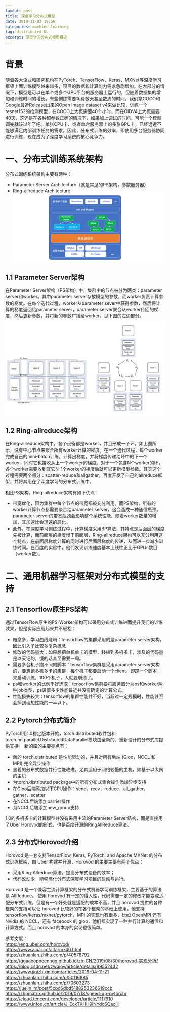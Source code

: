 ```yaml
---
layout: post
title: 深度学习分布式模型
date: 2019-11-03 19:56
categories: machine learning
tag: distributed DL
excerpt: 深度学习分布式模型概述
---
```

# 背景
随着各大企业和研究机构在PyTorch、TensorFlow、Keras、MXNet等深度学习框架上面训练模型越来越多，项目的数据和计算能力需求急剧增加。在大部分的情况下，模型是可以在单个或多个GPU平台的服务器上运行的，但随着数据集的增加和训练时间的增长，有些训练需要耗费数天甚至数周的时间，我们拿COCO和Google最近Release出来的Open Image dataset v4来做比较，训练一个resnet152的检测模型，在COCO上大概需要40个小时，而在OIDV4上大概需要40天，这还是在各种超参数正确的情况下，如果加上调试的时间，可能一个模型调完就该过年了吧。单张CPU卡、或者单台服务器上的多张GPU卡，已经远远不能够满足内部训练任务的需求。因此，分布式训练的效率，即使用多台服务器协同进行训练，现在成为了深度学习系统的核心竞争力。

# 一、分布式训练系统架构
分布式训练系统架构主要有两种：
* Parameter Server Architecture（就是常见的PS架构，参数服务器）  
* Ring-allreduce Architecture  
![](/assets/storage/ml.png)  


## 1.1 Parameter Server架构
在Parameter Server架构（PS架构）中，集群中的节点被分为两类：parameter server和worker。其中parameter server存放模型的参数，而worker负责计算参数的梯度。在每个迭代过程，worker从parameter sever中获得参数，然后将计算的梯度返回给parameter server，parameter server聚合从worker传回的梯度，然后更新参数，并将新的参数广播给worker。见下图的左边部分。  

![](/assets/storage/ps.png)  


## 1.2 Ring-allreduce架构
在Ring-allreduce架构中，各个设备都是worker，并且形成一个环，如上图所示，没有中心节点来聚合所有worker计算的梯度。在一个迭代过程，每个worker完成自己的mini-batch训练，计算出梯度，并将梯度传递给环中的下一个worker，同时它也接收从上一个worker的梯度。对于一个包含N个worker的环，各个worker需要收到其它N-1个worker的梯度后就可以更新模型参数。其实这个过程需要两个部分：scatter-reduce和allgather，百度开发了自己的allreduce框架，并将其用在了深度学习的分布式训练中。  


相比PS架构，Ring-allreduce架构有如下优点：  
* 带宽优化，因为集群中每个节点的带宽都被充分利用。而PS架构，所有的worker计算节点都需要聚合给parameter server，这会造成一种通信瓶颈。parameter server的带宽瓶颈会影响整个系统性能，随着worker数量的增加，其加速比会迅速的恶化。
* 此外，在深度学习训练过程中，计算梯度采用BP算法，其特点是后面层的梯度先被计算，而前面层的梯度慢于前面层，Ring-allreduce架构可以充分利用这个特点，在前面层梯度计算的同时进行后面层梯度的传递，从而进一步减少训练时间。在百度的实验中，他们发现训练速度基本上线性正比于GPUs数目（worker数）。  

# 二、通用机器学习框架对分布式模型的支持  
## 2.1 Tensorflow原生PS架构
通过TensorFlow原生的PS-Worker架构可以采用分布式训练进而提升我们的训练效果，但是实际应用起来并不轻松：

* 概念多，学习曲线陡峭：tensorflow的集群采用的是parameter server架构，因此引入了比较多复杂概念
* 修改的代码量大：如果想把单机单卡的模型，移植到多机多卡，涉及的代码量是以天记的，慢的话甚至需要一周。
* 需要多台机子跑不同的脚本：tensorflow集群是采用parameter server架构的，要想跑多机多卡的集群，每个机子都要启动一个client，即跑一个脚本，来启动训练，100个机子，人就要崩溃了。
* ps和worker的比例不好选取：tensorflow集群要将服务器分为ps和worker两种job类型，ps设置多少性能最近并没有确定的计算公式。
* 性能损失较大：tensorflow的集群性能并不好，当超过一定规模时，性能甚至会掉到理想性能的一半以下。  

## 2.2 Pytorch分布式简介  
PyTorch用1.0稳定版本开始，torch.distributed软件包和torch.nn.parallel.DistributedDataParallel模块由全新的、重新设计的分布式库提供支持。
新的库的主要亮点有：
* 新的 torch.distributed 是性能驱动的，并且对所有后端 (Gloo，NCCL 和 MPI) 完全异步操作
* 显着的分布式数据并行性能改进，尤其适用于网络较慢的主机，如基于以太网的主机
* 为torch.distributed  package中的所有分布式集合操作添加异步支持
* 在Gloo后端添加以下CPU操作：send，recv，reduce，all_gather，gather，scatter
* 在NCCL后端添加barrier操作
* 为NCCL后端添加new_group支持

1.0的多机多卡的计算模型并没有采用主流的Parameter Server结构，而是直接用了Uber Horovod的形式，也是百度开源的RingAllReduce算法。  

## 2.3 分布式Horovod介绍
Horovod 是一套支持TensorFlow, Keras, PyTorch, and Apache MXNet 的分布式训练框架，由 Uber 构建并开源，Horovod 的主要主要有两个优点：
* 采用Ring-Allreduce算法，提高分布式设备的效率；
* 代码改动少，能够简化分布式深度学习项目的启动与运行。

Horovod 是一个兼容主流计算框架的分布式机器学习训练框架，主要基于的算法是 AllReduce。
使用 horovod 有一定的侵入性，代码需要一定的修改才能变成适配分布式训练，但是有一个好处就是适配的成本不高，并且 horovod 提供的各种框架的支持可以让 horovod 比较好的在各个框架的基础上使用，他支持 tensorflow/keras/mxnet/pytorch，MPI 的实现也有很多，比如 OpenMPI 还有 Nvidia 的 NCCL，还有 facebook 的 gloo，他们都实现了一种并行计算的通信和计算方式。而且 horovod 的本身的实现也很简单。

参考文献：  
https://eng.uber.com/horovod/  
https://www.aiuai.cn/aifarm740.html  
https://zhuanlan.zhihu.com/p/40578792  
https://ggaaooppeenngg.github.io/zh-CN/2019/08/30/horovod-实现分析/  
https://blog.csdn.net/zwqjoy/article/details/89552432  
https://www.jiqizhixin.com/articles/2019-04-11-21    
https://zhuanlan.zhihu.com/p/50116885  
https://zhuanlan.zhihu.com/p/70603273  
https://juejin.im/post/5cbc6dbd5188253236619ccb  
https://zhpmatrix.github.io/2019/07/18/speed-up-pytorch/  
https://cloud.tencent.com/developer/article/1117910  
https://www.infoq.cn/article/J-EckTKHH9lNYdc6QacH  


